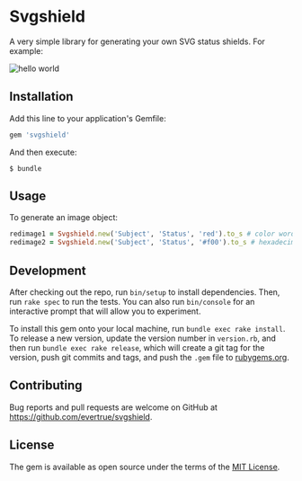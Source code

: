 # Svgshield

A very simple library for generating your own SVG status shields. For example:

![hello world](https://img.shields.io/badge/hello-world-blue.svg "hello world")

## Installation

Add this line to your application's Gemfile:

```ruby
gem 'svgshield'
```

And then execute:

    $ bundle

## Usage

To generate an image object:

```ruby
redimage1 = Svgshield.new('Subject', 'Status', 'red').to_s # color words
redimage2 = Svgshield.new('Subject', 'Status', '#f00').to_s # hexadecimal colors
```

## Development

After checking out the repo, run `bin/setup` to install dependencies. Then, run `rake spec` to run the tests. You can also run `bin/console` for an interactive prompt that will allow you to experiment.

To install this gem onto your local machine, run `bundle exec rake install`. To release a new version, update the version number in `version.rb`, and then run `bundle exec rake release`, which will create a git tag for the version, push git commits and tags, and push the `.gem` file to [rubygems.org](https://rubygems.org).

## Contributing

Bug reports and pull requests are welcome on GitHub at https://github.com/evertrue/svgshield.

## License

The gem is available as open source under the terms of the [MIT License](http://opensource.org/licenses/MIT).

